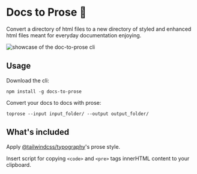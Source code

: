 # Docs to Prose 📖

Convert a directory of html files to a new directory of styled and enhanced html
files meant for everyday documentation enjoying.

![showcase of the doc-to-prose cli]("https://github.com/johnschoeman/docs-to-prose/blob/main/docs_to_prose_showcase_short.gif")

## Usage

Download the cli:

```
npm install -g docs-to-prose
```

Convert your docs to docs with prose:

```
toprose --input input_folder/ --output output_folder/
```

## What's included

Apply
[@tailwindcss/typography](https://tailwindcss.com/docs/typography-plugin)'s
prose style.

Insert script for copying `<code>` and `<pre>` tags innerHTML content to your
clipboard.
